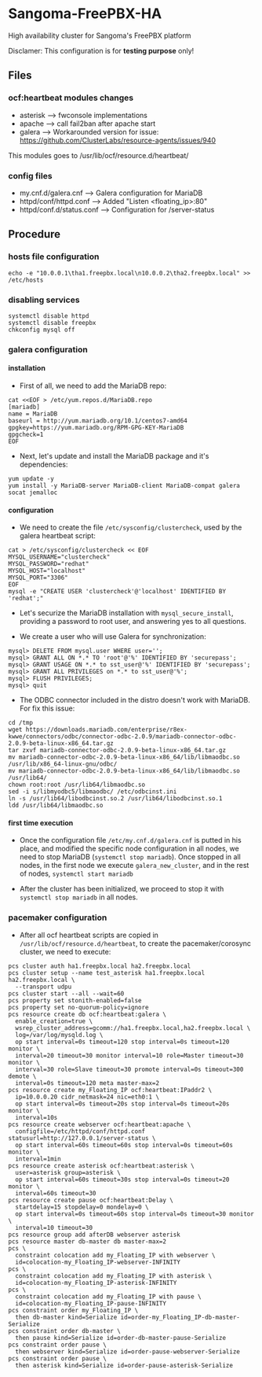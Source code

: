 # Sangoma-FreePBX-HA
High availability cluster for Sangoma's FreePBX platform

Disclamer: This configuration is for **testing purpose** only!

## Files

### ocf:heartbeat modules changes
- asterisk --> fwconsole implementations
- apache --> call fail2ban after apache start
- galera --> Workarounded version for issue: https://github.com/ClusterLabs/resource-agents/issues/940

This modules goes to /usr/lib/ocf/resource.d/heartbeat/

### config files
- my.cnf.d/galera.cnf --> Galera configuration for MariaDB
- httpd/conf/httpd.conf --> Added "Listen <floating_ip>:80"
- httpd/conf.d/status.conf --> Configuration for /server-status

## Procedure

### hosts file configuration
```
echo -e "10.0.0.1\tha1.freepbx.local\n10.0.0.2\tha2.freepbx.local" >> /etc/hosts
```

### disabling services
```
systemctl disable httpd
systemctl disable freepbx
chkconfig mysql off
```

### galera configuration

#### installation

- First of all, we need to add the MariaDB repo:
```
cat <<EOF > /etc/yum.repos.d/MariaDB.repo
[mariadb]
name = MariaDB
baseurl = http://yum.mariadb.org/10.1/centos7-amd64
gpgkey=https://yum.mariadb.org/RPM-GPG-KEY-MariaDB
gpgcheck=1
EOF
```
- Next, let's update and install the MariaDB package and it's dependencies:
```
yum update -y
yum install -y MariaDB-server MariaDB-client MariaDB-compat galera socat jemalloc
```

#### configuration

- We need to create the file `/etc/sysconfig/clustercheck`, used by the galera heartbeat script:
```
cat > /etc/sysconfig/clustercheck << EOF
MYSQL_USERNAME="clustercheck"
MYSQL_PASSWORD="redhat"
MYSQL_HOST="localhost"
MYSQL_PORT="3306"
EOF
mysql -e "CREATE USER 'clustercheck'@'localhost' IDENTIFIED BY 'redhat';"
```
- Let's securize the MariaDB installation with `mysql_secure_install`, providing a password to root user, and answering yes to all questions.

- We create a user who will use Galera for synchronization:
```
mysql> DELETE FROM mysql.user WHERE user='';
mysql> GRANT ALL ON *.* TO 'root'@'%' IDENTIFIED BY 'securepass';
mysql> GRANT USAGE ON *.* to sst_user@'%' IDENTIFIED BY 'securepass';
mysql> GRANT ALL PRIVILEGES on *.* to sst_user@'%';
mysql> FLUSH PRIVILEGES;
mysql> quit
```
- The ODBC connector included in the distro doesn't work with MariaDB. For fix this issue:
```
cd /tmp
wget https://downloads.mariadb.com/enterprise/r8ex-kwwe/connectors/odbc/connector-odbc-2.0.9/mariadb-connector-odbc-2.0.9-beta-linux-x86_64.tar.gz
tar zxvf mariadb-connector-odbc-2.0.9-beta-linux-x86_64.tar.gz
mv mariadb-connector-odbc-2.0.9-beta-linux-x86_64/lib/libmaodbc.so /usr/lib/x86_64-linux-gnu/odbc/
mv mariadb-connector-odbc-2.0.9-beta-linux-x86_64/lib/libmaodbc.so /usr/lib64/
chown root:root /usr/lib64/libmaodbc.so
sed -i s/libmyodbc5/libmaodbc/ /etc/odbcinst.ini
ln -s /usr/lib64/libodbcinst.so.2 /usr/lib64/libodbcinst.so.1
ldd /usr/lib64/libmaodbc.so
```

#### first time execution

- Once the configuration file `/etc/my.cnf.d/galera.cnf` is putted in his place, and modified the specific node configuration in all nodes, we need to stop MariaDB (`systemctl stop mariadb`). Once stopped in all nodes, in the first node we execute `galera_new_cluster`, and in the rest of nodes, `systemctl start mariadb`

- After the cluster has been initialized, we proceed to stop it with `systemctl stop mariadb` in all nodes.


### pacemaker configuration
- After all ocf heartbeat scripts are copied in `/usr/lib/ocf/resource.d/heartbeat`, to create the pacemaker/corosync cluster, we need to execute:
```
pcs cluster auth ha1.freepbx.local ha2.freepbx.local
pcs cluster setup --name test_asterisk ha1.freepbx.local ha2.freepbx.local \
  --transport udpu
pcs cluster start --all --wait=60
pcs property set stonith-enabled=false
pcs property set no-quorum-policy=ignore
pcs resource create db ocf:heartbeat:galera \
  enable_creation=true \
  wsrep_cluster_address=gcomm://ha1.freepbx.local,ha2.freepbx.local \
  log=/var/log/mysqld.log \
  op start interval=0s timeout=120 stop interval=0s timeout=120 monitor \
  interval=20 timeout=30 monitor interval=10 role=Master timeout=30 monitor \
  interval=30 role=Slave timeout=30 promote interval=0s timeout=300 demote \
  interval=0s timeout=120 meta master-max=2
pcs resource create my_Floating_IP ocf:heartbeat:IPaddr2 \
  ip=10.0.0.20 cidr_netmask=24 nic=eth0:1 \
  op start interval=0s timeout=20s stop interval=0s timeout=20s monitor \
  interval=10s
pcs resource create webserver ocf:heartbeat:apache \
  configfile=/etc/httpd/conf/httpd.conf statusurl=http://127.0.0.1/server-status \
  op start interval=60s timeout=60s stop interval=0s timeout=60s monitor \
  interval=1min
pcs resource create asterisk ocf:heartbeat:asterisk \
  user=asterisk group=asterisk \
  op start interval=60s timeout=30s stop interval=0s timeout=20 monitor \
  interval=60s timeout=30
pcs resource create pause ocf:heartbeat:Delay \
  startdelay=15 stopdelay=0 mondelay=0 \
  op start interval=0s timeout=60s stop interval=0s timeout=30 monitor \
  interval=10 timeout=30
pcs resource group add afterDB webserver asterisk
pcs resource master db-master db master-max=2
pcs \
  constraint colocation add my_Floating_IP with webserver \
  id=colocation-my_Floating_IP-webserver-INFINITY
pcs \
  constraint colocation add my_Floating_IP with asterisk \
  id=colocation-my_Floating_IP-asterisk-INFINITY
pcs \
  constraint colocation add my_Floating_IP with pause \
  id=colocation-my_Floating_IP-pause-INFINITY
pcs constraint order my_Floating_IP \
  then db-master kind=Serialize id=order-my_Floating_IP-db-master-Serialize
pcs constraint order db-master \
  then pause kind=Serialize id=order-db-master-pause-Serialize
pcs constraint order pause \
  then webserver kind=Serialize id=order-pause-webserver-Serialize
pcs constraint order pause \
  then asterisk kind=Serialize id=order-pause-asterisk-Serialize
```

